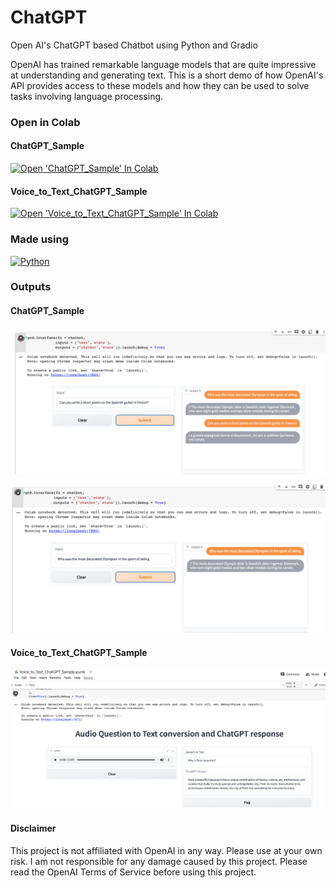 # ChatGPT

Open AI's ChatGPT based Chatbot using Python and Gradio 

OpenAI has trained remarkable language models that are quite impressive at understanding and generating text. This is a short demo of how OpenAI's API provides access to these models and how they can be used to solve tasks involving language processing. 

### Open in Colab

#### ChatGPT_Sample
[![Open 'ChatGPT_Sample' In Colab](https://colab.research.google.com/assets/colab-badge.svg)](https://colab.research.google.com/github/ginobaltazar7/66daysofdata/blob/master/ChatGPT/ChatGPT_Sample.ipynb)

#### Voice_to_Text_ChatGPT_Sample
[![Open 'Voice_to_Text_ChatGPT_Sample' In Colab](https://colab.research.google.com/assets/colab-badge.svg)](https://colab.research.google.com/github/ginobaltazar7/66daysofdata/blob/master/ChatGPT/Voice_to_Text_ChatGPT_Sample.ipynb)


### Made using 
[![Python](https://img.shields.io/badge/python%20-%2314354C.svg?&style=for-the-badge&logo=python&logoColor=white)](https://www.python.org/)


### Outputs

#### ChatGPT_Sample

![Output 1](./images/ChatGPTOut1.png)

![Output 2](./images/ChatGPTOut2.png)


#### Voice_to_Text_ChatGPT_Sample

![Output 2](./images/Voice2Text_ChatGPT.png)



#### Disclaimer
This project is not affiliated with OpenAI in any way. Please use at your own risk. I am not responsible for any damage caused by this project. Please read the OpenAI Terms of Service before using this project.





